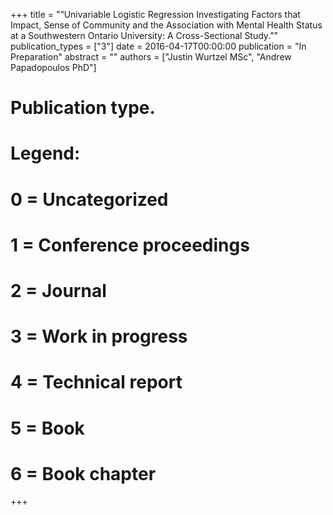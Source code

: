 +++
title = "“Univariable Logistic Regression Investigating Factors that Impact, Sense of Community and the Association with Mental Health Status at a Southwestern Ontario University: A Cross-Sectional Study.”"
publication_types = ["3"]
date = 2016-04-17T00:00:00
publication = "In Preparation"
abstract = ""
authors = ["Justin Wurtzel MSc", "Andrew Papadopoulos PhD"]
# Publication type.
# Legend:
# 0 = Uncategorized
# 1 = Conference proceedings
# 2 = Journal
# 3 = Work in progress
# 4 = Technical report
# 5 = Book
# 6 = Book chapter

+++

